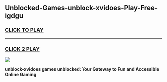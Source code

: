 
## Unblocked-Games-unblock-xvidoes-Play-Free-igdgu
<h3>
<a href="https://premium76.site?title=unblock-xvidoes&ref=23A">CLICK TO PLAY</a></h3>
<hr>

<h3>
<a href="https://premium76.site?title=unblock-xvidoes&ref=23A">CLICK 2 PLAY</a>
  
</h3>

<a href="https://premium76.site?title=unblock-xvidoes&ref=23A"><img src="https://clearcache.store/games.png"></a>


**unblock-xvidoes games unblocked: Your Gateway to Fun and Accessible Online Gaming**
